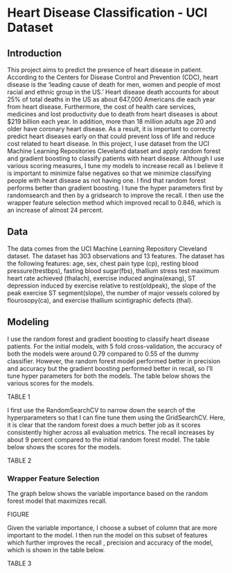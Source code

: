 # Heart Disease Classification - UCI Dataset

## Introduction

This project aims to predict the presence of heart disease in patient.  According to the Centers for Disease Control and Prevention (CDC), heart disease is the ‘leading cause of death for men, women and people of most racial and ethnic group in the US.’  Heart disease death accounts for about 25% of total deaths in the US as about 647,000 Americans die each year from heart disease. Furthermore, the cost of health care services, medicines and lost productivity due to death from heart diseases is about $219 billion each year. In addition, more than 18 million adults age 20 and older have coronary heart disease. As a result, it is important to correctly predict heart diseases early on that could prevent loss of life and reduce cost related to heart disease. 
In this project, I use dataset from the UCI Machine Learning Repositories Cleveland dataset and apply random forest and gradient boosting to classify patients with heart disease. Although I use various scoring measures, I tune my models to increase recall as I believe it is important to minimize false negatives so that we minimize classifying people with heart disease as not having one.  I find that random forest performs better than gradient boosting. I tune the hyper parameters first by randomsearch and then by a gridsearch to improve the recall. I then use the wrapper feature selection method which improved recall to 0.846, which is an increase of almost 24 percent. 


## Data
The data comes from the UCI Machine Learning Repository Cleveland dataset. The dataset has 303 observations and 13 features. The dataset has the following features: age, sex, chest pain type (cp), resting blood pressure(trestbps), fasting blood sugar(fbs), thallium stress test maximum heart rate achieved (thalach), exercise induced angina(exang), ST depression induced by exercise relative to rest(oldpeak), the slope of the peak exercise ST segment(slope), the number of major vessels colored by flourosopy(ca), and exercise thallium scintigraphic defects (thal).

## Modeling
I use the random forest and gradient boosting to classify heart disease patients. For the initial models, with 5 fold cross-validation, the accuracy of both the models were around 0.79 compared to 0.55 of the dummy classifier. However, the random forest model performed better in precision and accuracy but the gradient boosting performed better in recall, so I’ll tune hyper parameters for both the models. The table below shows the various scores for the models.

TABLE 1

I first use the RandomSearchCV to narrow down the search of the hyperparameters so that I can fine tune them using the GridSearchCV.  Here, it is clear that the random forest does a much better job as it scores consistently higher across all evaluation metrics. The recall increases by about 9 percent compared to the initial random forest model. The table below shows the scores for the models.

TABLE 2

### Wrapper Feature Selection
The graph below shows the variable importance based on the random forest model that maximizes recall. 

FIGURE

Given the variable importance, I choose a subset of column that are more important to the model. I then run the model on this subset of features which further improves the recall , precision and accuracy of the model, which is shown in the table below. 

TABLE 3
